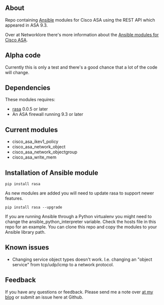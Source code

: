 ## About

Repo containing [Ansible](https://github.com/ansible/ansible) modules for Cisco ASA using the REST API which appeared in ASA 9.3.

Over at Networklore there's more information about the [Ansible modules for Cisco ASA](http://networklore.com/ansible-cisco-asa/).

## Alpha code

Currently this is only a test and there's a good chance that a lot of the code will change.

## Dependencies

These modules requires:

* [rasa](https://github.com/networklore/rasa) 0.0.5 or later
* An ASA firewall running 9.3 or later

## Current modules

* cisco_asa_ikev1_policy
* cisco_asa_network_object
* cisco_asa_network_objectgroup
* cisco_asa_write_mem

## Installation of Ansible module
```
pip install rasa
```
As new modules are added you will need to update rasa to support newer features.
```
pip install rasa --upgrade
```
If you are running Ansible through a Python virtualenv you might need to change the ansible_python_interpreter variable. Check the hosts file in this repo for an example. You can clone this repo and copy the modules to your Ansible library path.

## Known issues

* Changing service object types doesn't work. I.e. changing an "object service" from tcp/udp/icmp to a network protocol.

## Feedback

If you have any questions or feedback. Please send me a note over [at my blog](http://networklore.com/contact/) or submit an issue here at Github.
